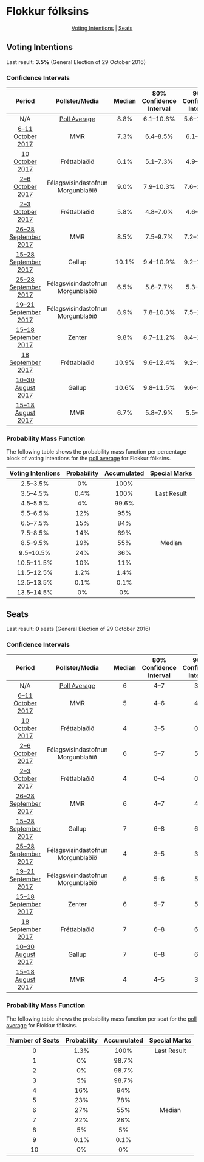 # Flokkur fólksins

<p align="center"><a href="#voting-intentions">Voting Intentions</a> | <a href="#seats">Seats</a></p>

## Voting Intentions

Last result: **3.5%** (General Election of 29 October 2016)

### Confidence Intervals

| Period     | Pollster/Media   | Median | 80% Confidence Interval | 90% Confidence Interval | 95% Confidence Interval | 99% Confidence Interval |
|:----------:|:----------------:|:-----------:|:-----------------------:|:-----------------------:|:-----------------------:|:-----------------------:|
| N/A | [Poll Average](average.html) | 8.8% | 6.1–10.6% | 5.6–11.0% | 5.2–11.3% | 4.7–12.0% |
| [6–11 October 2017](2017-10-11-MMR.html) | MMR | 7.3% | 6.4–8.5% | 6.1–8.9% | 5.9–9.2% | 5.4–9.8% |
| [10 October 2017](2017-10-10-Frettabladid.html) | Fréttablaðið | 6.1% | 5.1–7.3% | 4.9–7.7% | 4.6–8.0% | 4.2–8.6% |
| [2–6 October 2017](2017-10-06-Felagsvisindastofnun.html) | Félagsvísindastofnun <br> Morgunblaðið | 9.0% | 7.9–10.3% | 7.6–10.7% | 7.3–11.0% | 6.9–11.7% |
| [2–3 October 2017](2017-10-03-Frettabladid.html) | Fréttablaðið | 5.8% | 4.8–7.0% | 4.6–7.3% | 4.3–7.6% | 3.9–8.2% |
| [26–28 September 2017](2017-09-28-MMR.html) | MMR | 8.5% | 7.5–9.7% | 7.2–10.1% | 6.9–10.4% | 6.5–11.0% |
| [15–28 September 2017](2017-09-28-Gallup.html) | Gallup | 10.1% | 9.4–10.9% | 9.2–11.2% | 9.0–11.4% | 8.6–11.8% |
| [25–28 September 2017](2017-09-28-Felagsvisindastofnun.html) | Félagsvísindastofnun <br> Morgunblaðið | 6.5% | 5.6–7.7% | 5.3–8.0% | 5.1–8.3% | 4.7–8.8% |
| [19–21 September 2017](2017-09-21-Felagsvisindastofnun.html) | Félagsvísindastofnun <br> Morgunblaðið | 8.9% | 7.8–10.3% | 7.5–10.6% | 7.2–11.0% | 6.7–11.6% |
| [15–18 September 2017](2017-09-18-Zenter.html) | Zenter | 9.8% | 8.7–11.2% | 8.4–11.6% | 8.1–11.9% | 7.6–12.6% |
| [18 September 2017](2017-09-18-Frettabladid.html) | Fréttablaðið | 10.9% | 9.6–12.4% | 9.2–12.8% | 8.9–13.2% | 8.3–14.0% |
| [10–30 August 2017](2017-08-30-Gallup.html) | Gallup | 10.6% | 9.8–11.5% | 9.6–11.7% | 9.4–11.9% | 9.0–12.4% |
| [15–18 August 2017](2017-08-18-MMR.html) | MMR | 6.7% | 5.8–7.9% | 5.5–8.2% | 5.3–8.5% | 4.9–9.1% |

### Probability Mass Function

The following table shows the probability mass function per percentage block of voting intentions for the [poll average](average.html) for Flokkur fólksins.

| Voting Intentions | Probability | Accumulated | Special Marks |
|:-----------------:|:-----------:|:-----------:|:-------------:|
| 2.5–3.5% | 0% | 100% |  |
| 3.5–4.5% | 0.4% | 100% | Last Result |
| 4.5–5.5% | 4% | 99.6% |  |
| 5.5–6.5% | 12% | 95% |  |
| 6.5–7.5% | 15% | 84% |  |
| 7.5–8.5% | 14% | 69% |  |
| 8.5–9.5% | 19% | 55% | Median |
| 9.5–10.5% | 24% | 36% |  |
| 10.5–11.5% | 10% | 11% |  |
| 11.5–12.5% | 1.2% | 1.4% |  |
| 12.5–13.5% | 0.1% | 0.1% |  |
| 13.5–14.5% | 0% | 0% |  |


## Seats

Last result: **0** seats (General Election of 29 October 2016)

### Confidence Intervals

| Period     | Pollster/Media   | Median | 80% Confidence Interval | 90% Confidence Interval | 95% Confidence Interval | 99% Confidence Interval |
|:----------:|:----------------:|:------:|:-----------------------:|:-----------------------:|:-----------------------:|:-----------------------:|
| N/A | [Poll Average](average.html) | 6 | 4–7 | 3–8 | 3–8 | 0–8 |
| [6–11 October 2017](2017-10-11-MMR.html) | MMR | 5 | 4–6 | 4–6 | 3–6 | 3–6 |
| [10 October 2017](2017-10-10-Frettabladid.html) | Fréttablaðið | 4 | 3–5 | 0–5 | 0–5 | 0–6 |
| [2–6 October 2017](2017-10-06-Felagsvisindastofnun.html) | Félagsvísindastofnun <br> Morgunblaðið | 6 | 5–7 | 5–7 | 5–8 | 4–8 |
| [2–3 October 2017](2017-10-03-Frettabladid.html) | Fréttablaðið | 4 | 0–4 | 0–5 | 0–5 | 0–5 |
| [26–28 September 2017](2017-09-28-MMR.html) | MMR | 6 | 4–7 | 4–7 | 4–7 | 4–8 |
| [15–28 September 2017](2017-09-28-Gallup.html) | Gallup | 7 | 6–8 | 6–8 | 6–8 | 6–8 |
| [25–28 September 2017](2017-09-28-Felagsvisindastofnun.html) | Félagsvísindastofnun <br> Morgunblaðið | 4 | 3–5 | 3–5 | 3–6 | 0–6 |
| [19–21 September 2017](2017-09-21-Felagsvisindastofnun.html) | Félagsvísindastofnun <br> Morgunblaðið | 6 | 5–6 | 5–7 | 4–7 | 4–7 |
| [15–18 September 2017](2017-09-18-Zenter.html) | Zenter | 6 | 5–7 | 5–8 | 5–8 | 5–8 |
| [18 September 2017](2017-09-18-Frettabladid.html) | Fréttablaðið | 7 | 6–8 | 6–8 | 5–9 | 5–9 |
| [10–30 August 2017](2017-08-30-Gallup.html) | Gallup | 7 | 6–8 | 6–8 | 6–8 | 6–8 |
| [15–18 August 2017](2017-08-18-MMR.html) | MMR | 4 | 4–5 | 3–5 | 3–6 | 0–6 |

### Probability Mass Function

The following table shows the probability mass function per seat for the [poll average](average.html) for Flokkur fólksins.

| Number of Seats | Probability | Accumulated | Special Marks |
|:---------------:|:-----------:|:-----------:|:-------------:|
| 0 | 1.3% | 100% | Last Result |
| 1 | 0% | 98.7% |  |
| 2 | 0% | 98.7% |  |
| 3 | 5% | 98.7% |  |
| 4 | 16% | 94% |  |
| 5 | 23% | 78% |  |
| 6 | 27% | 55% | Median |
| 7 | 22% | 28% |  |
| 8 | 5% | 5% |  |
| 9 | 0.1% | 0.1% |  |
| 10 | 0% | 0% |  |



